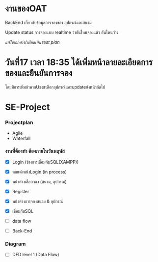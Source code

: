 # งานของOAT
BackEnd เกี่ยวกับข้อมูลการจองของ อุปกรณ์และสนาม 

Update status การจองแบบ realtime ว่าอันไหนจองแล้ว อันไหนว่าง

*แก้ไขเอกสาร/เพิ่มดเติม test plan*

# วันที่17 เวลา 18:35 ได้เพิ่มหน้าลายละเอียดการของและยืนยันการจอง
โดยมีการเพิ่มถ้าหากUserเลือกอุปกรณ์และupdateยังหน้าถัดไป


# SE-Project
### Projectplan
- Agile
- Waterfall

### งานที่ต้องทำ ต้องภายในวันพฤหัส
- [x] Login (ข้างการเชื่อมกับSQL(XAMPP))
- [x] ตกแต่งหน้าLogin (in process)
- [x] หน้าต่างเลือกจอง (สนาม, อุปกรณ์)
- [x] Register
- [x] หน้าต่างการจองสนาม & อุปกรณ์
- [x] เชื่อมกับSQL
- [ ] data flow
- [ ] Back-End


### Diagram
- [ ] DFD level 1 (Data Flow)
